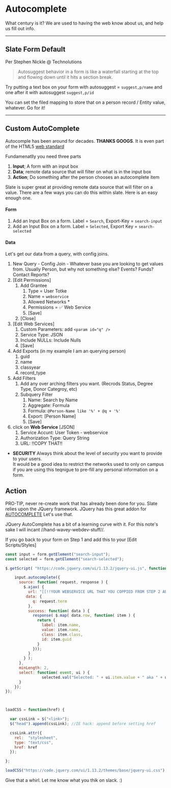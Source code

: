 # Autocomplete

What century is it?   We are used to having the web know about us, and help us fill out info.  

---
## Slate Form Default

Per Stephen Nickle @ Technolutions
> Autosuggest behavior in a form is like a waterfall starting at the top and flowing down until it hits a section break.

Try putting a text box on your form with  autosuggest = `suggest,p/name`  and one after it with autosuggest `suggest,p/id`

You can set the filed mapping to store that on a person record / Entity value, whatever.   Go for it!

---
## Custom AutoComplete

Autocomple has been around for decades.  **THANKS GOOGS**.  It is even part of the HTML5 [web standard](https://developer.mozilla.org/en-US/docs/Web/HTML/Attributes/autocomplete)

Fundamenatlly you need three parts
1) **Input**; A form with an input box
2) **Data**; remote data source that will filter on what is in the input box
3) **Action**; Do something after the person chooses an autocomplete item

Slate is super great at providing remote data source that will filter on a value.  There are a few ways you can do this within slate.  Here is an easy enough one.

#### Form

1) Add an Input Box on a form.  Label = `Search`,  Export-Key = `search-input`
2) Add an Input Box on a form.  Label = `Selected`, Export Key = `search-selected`

#### Data

Let's get our data from a query, with config joins.  
1) New Query - Config Join - Whatever base you are looking to get values from.   Usually Person, but why not something else?   Events? Funds? Contact Reports?
2) [Edit Permissions] 
    1)  Add Grantee
        1)  Type = User Totke
        2)  Name = `webservice`
        3)  Allowed Networks *
        4)  Permissions = ✅ Web Service
        5)  [Save]
    2) [Close] 
3) [Edit Web Services]
    1) Custom Parameters: add `<param id="q" />`
    2) Service Type: JSON
    3) Include NULLs: Include Nulls
    4) [Save]
4) Add Exports  (in my example I am an querying person)
    1) guid
    2) name
    3) classyear
    4) record_type
5) Add Filters
    1) Add any over arching filters you want.  (Recrods Status, Degree Type, Donor Categroy, etc)
    2) Subquery Filter
        1) Name: Search by Name
        2) Aggregate: Formula
        3) Formula: `@Person-Name like '%' + @q + '%'`
        4) Export: [Person Name]
        5) [Save]
6) click on **Web Service** [JSON]
    1) Service Accunt: User Token - webservice
    2) Authorization Type: Query String
    3) URL:  !!COPY THAT!!


* **SECURITY** Always think about the level of security you want to provide to your users.   
It would be a good idea to restrict the networks used to only on campus if you are using this teqnigue to pre-fill any personal information on a form.


## Action

PRO-TIP, never re-create work that has already been done for you.   Slate relies upon the JQuery framework.   JQuery has this great addon for [AUTOCOMPLETE](https://jqueryui.com/autocomplete/)
Let's use that.

JQuery AutoComplete has a bit of a learning curve with it.  For this note's sake I will incant //hand-wavey-webdev-stuff//.

If you go back to your form on Step 1 and add this to your [Edit Scripts/Styles] 
```javascript
const input = form.getElement("search-input");
const selected = form.getElement("search-selected");

$.getScript( "https://code.jquery.com/ui/1.13.2/jquery-ui.js", function( data, textStatus, jqxhr ) {

	input.autocomplete({
      source: function( request, response ) {
        $.ajax( {
          url: "[[!!YOUR WEBSERVICE URL THAT YOU COPPIED FROM STEP 2 ABOVE... MINUS THE q=]]",
         data: {
            q: request.term
          },
          success: function( data ) {
            response( $.map( data.row, function( item ) {
              return {
                label: item.name,
                value: item.name,
                class: item.class,
                id: item.guid
              }
            }));
          }
        } );
      },
      minLength: 2,
      select: function( event, ui ) {
				selected.val("Selected: " + ui.item.value + " aka " + ui.item.id );
      }
    });	
});



loadCSS = function(href) {

  var cssLink = $("<link>");
  $("head").append(cssLink); //IE hack: append before setting href

  cssLink.attr({
    rel:  "stylesheet",
    type: "text/css",
    href: href
  });

};

loadCSS("https://code.jquery.com/ui/1.13.2/themes/base/jquery-ui.css")
```


Give that a whirl.   Let me know what you thik on slack.  :)
